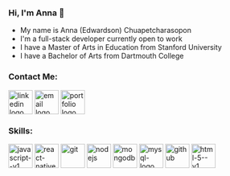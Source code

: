 ### Hi, I'm Anna 👋
- My name is Anna (Edwardson) Chuapetcharasopon
- I'm a full-stack developer currently open to work
- I have a Master of Arts in Education from Stanford University
- I have a Bachelor of Arts from Dartmouth College

### Contact Me:
<p align="left">
   <a href="https://www.linkedin.com/in/annachuapetcharasopon" target="blank"><img align="center" width="48" height="48" src="https://img.icons8.com/color/48/linkedin.png" title = "LinkedIn" alt="linkedin logo"/></a>
   <a href="mailto:annaedwardson@gmail.com" target="_blank"><img align="center" width="48" height="48" src="https://img.icons8.com/fluency/48/gmail-new.png" title = "Email" alt="email logo"/></a>
   <a href="https://annachuapetcharasopon.netlify.app/" target="blank"><img align="center" width="48" height="48" src="https://img.icons8.com/fluency/48/web.png" title = "Portfolio" alt="portfolio logo"/></a>
</p>

### Skills:
<p align="left">
   <img width="48" height="48" src="https://img.icons8.com/color/48/javascript--v1.png" alt="javascript--v1"/>
   <img width="48" height="48" src="https://img.icons8.com/color/48/react-native.png" alt="react-native"/>
   <img width="48" height="48" src="https://img.icons8.com/color/48/git.png" alt="git"/>
   <img width="48" height="48" src="https://img.icons8.com/color/48/nodejs.png" alt="nodejs"/>
   <img width="48" height="48" src="https://img.icons8.com/color/48/mongodb.png" alt="mongodb"/>
   <img width="48" height="48" src="https://img.icons8.com/color/48/mysql-logo.png" alt="mysql-logo"/>
   <img width="48" height="48" src="https://img.icons8.com/material-outlined/48/github.png" alt="github"/>
   <img width="48" height="48" src="https://img.icons8.com/color/48/html-5--v1.png" alt="html-5--v1"/>
</p>

<!--
**ahgeak/ahgeak** is a ✨ _special_ ✨ repository because its `README.md` (this file) appears on your GitHub profile.

Here are some ideas to get you started:

- 🔭 I’m currently working on ...
- 🌱 I’m currently learning ...
- 👯 I’m looking to collaborate on ...
- 🤔 I’m looking for help with ...
- 💬 Ask me about ...
- 📫 How to reach me: ...
- 😄 Pronouns: ...
- ⚡ Fun fact: ...
-->
